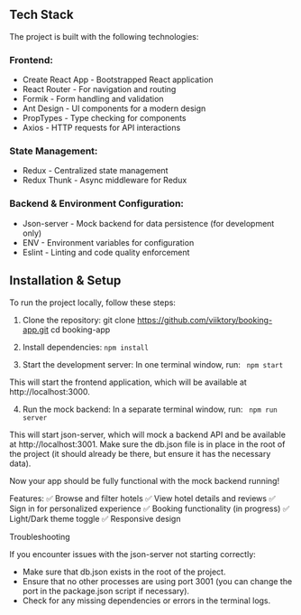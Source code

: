 ## Tech Stack

The project is built with the following technologies:

### Frontend:

* Create React App - Bootstrapped React application
* React Router - For navigation and routing
* Formik - Form handling and validation
* Ant Design - UI components for a modern design
* PropTypes - Type checking for components
* Axios - HTTP requests for API interactions

### State Management:

* Redux - Centralized state management
* Redux Thunk - Async middleware for Redux

### Backend & Environment Configuration:

* Json-server - Mock backend for data persistence (for development only)
* ENV - Environment variables for configuration
* Eslint - Linting and code quality enforcement

## Installation & Setup

To run the project locally, follow these steps:

1. Clone the repository:
   git clone https://github.com/viiktory/booking-app.git
   cd booking-app

2. Install dependencies:
   `npm install`

3. Start the development server: In one terminal window, run:
   ` npm start`

This will start the frontend application, which will be available
at http://localhost:3000.

4. Run the mock backend: In a separate terminal window, run:
   ` npm run server`

This will start json-server, which will mock a backend API and be available
at http://localhost:3001. Make sure the db.json file is in place in the root of
the project (it should already be there, but ensure it has the necessary data).

Now your app should be fully functional with the mock backend running!

Features:
✅ Browse and filter hotels 
✅ View hotel details and reviews 
✅ Sign in for personalized experience
✅ Booking functionality (in progress)
✅ Light/Dark theme toggle 
✅ Responsive design

Troubleshooting 

If you encounter issues with the json-server not starting correctly:
* Make sure that db.json exists in the root of the project.
* Ensure that no other processes are using port 3001 (you can change the port in
  the package.json script if necessary).
* Check for any missing dependencies or errors in the terminal logs.
